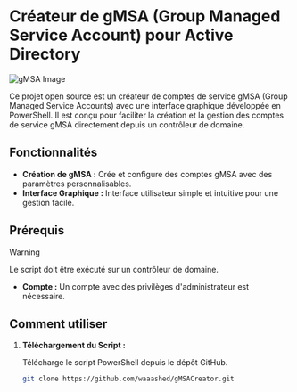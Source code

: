 # Créateur de gMSA (Group Managed Service Account) pour Active Directory

![gMSA Image](https://i.postimg.cc/TP7RPQf8/logogmsa.jpg) <!-- Remplace ce lien par une image pertinente pour ton projet -->

Ce projet open source est un créateur de comptes de service gMSA (Group Managed Service Accounts) avec une interface graphique développée en PowerShell. Il est conçu pour faciliter la création et la gestion des comptes de service gMSA directement depuis un contrôleur de domaine.

## Fonctionnalités

- **Création de gMSA :** Crée et configure des comptes gMSA avec des paramètres personnalisables.
- **Interface Graphique :** Interface utilisateur simple et intuitive pour une gestion facile.

## Prérequis

> [!WARNING]
> Le script doit être exécuté sur un contrôleur de domaine.
- **Compte :** Un compte avec des privilèges d'administrateur est nécessaire.

## Comment utiliser

1. **Téléchargement du Script :**

   Télécharge le script PowerShell depuis le dépôt GitHub.

   ```bash
   git clone https://github.com/waaashed/gMSACreator.git
